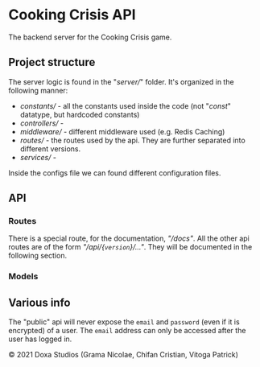 # Cooking Crisis API

The backend server for the Cooking Crisis game.

## Project structure

The server logic is found in the "_server/_" folder. It's organized in the following manner:

- _constants/_ - all the constants used inside the code (not "_const_" datatype, but hardcoded constants)
- _controllers/_ - <!-- TODO - add information -->
- _middleware/_ - different middleware used (e.g. Redis Caching)
- _routes/_ - the routes used by the api. They are further separated into different versions.
- _services/_ -  <!-- TODO - add information -->

Inside the configs file we can found different configuration files. <!-- TODO - whether all of them are included in the repository (if the contains keys, etc..) -->

## API

### Routes

There is a special route, for the documentation, _"/docs"_. All the other api routes are of the form _"/api/{`version`}/..."_. They will be documented in the following section.

<!-- TODO - add the routes -->

### Models

<!-- This heading can be renamed / documentation in it relocated/reorganized -->
## Various info

The "public" api will never expose the `email` and `password` (even if it is encrypted) of a user. The `email` address can only be accessed after the user has logged in.

© 2021 Doxa Studios (Grama Nicolae, Chifan Cristian, Vitoga Patrick)
